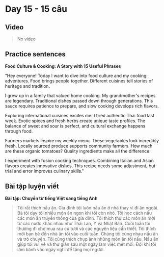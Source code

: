 # Day 15 - 15 câu

## Video
> No video

## Practice sentences

**Food Culture & Cooking: A Story with 15 Useful Phrases**

"Hey everyone! Today I want to dive into food culture and my cooking adventures. Food brings people together. Different cuisines tell stories of heritage and tradition.

I grew up in a family that valued home cooking. My grandmother's recipes are legendary. Traditional dishes passed down through generations. This sauce requires patience to prepare, and slow cooking develops rich flavors.

Exploring international cuisines excites me. I tried authentic Thai food last week. Exotic spices and fresh herbs create unique taste profiles. The balance of sweet and sour is perfect, and cultural exchange happens through food.

Farmers markets inspire my weekly menu. These vegetables look incredibly fresh. Locally sourced produce supports community farmers. How much are these organic tomatoes? Quality ingredients make all the difference.

I experiment with fusion cooking techniques. Combining Italian and Asian flavors creates innovative dishes. This recipe needs some adjustment, but trial and error improves culinary skills."

## Bài tập luyện viết

**Bài tập: Chuyển từ tiếng Việt sang tiếng Anh**

> Tôi rất thích nấu ăn. Gia đình tôi luôn nấu ăn ở nhà thay vì đi ăn ngoài. Bà tôi dạy tôi nhiều món ăn ngon khi tôi còn nhỏ. Tôi học cách nấu các món ăn truyền thống của gia đình. Tôi thích thử các món ăn mới từ các nước khác nhau như Thái Lan, Ý và Nhật Bản. Cuối tuần tôi thường đi chợ mua rau củ tươi và các nguyên liệu cần thiết. Tôi thích mời bạn bè đến nhà ăn tối vào cuối tuần. Chúng tôi cùng nhau nấu ăn và trò chuyện. Tôi cũng thích chụp ảnh những món ăn tôi nấu. Nấu ăn giúp tôi vui vẻ và thư giãn sau một ngày làm việc mệt mỏi. Đôi khi tôi làm bánh vào ngày nghỉ để tặng mọi người.